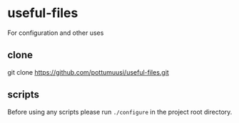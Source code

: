 # useful-files
For configuration and other uses

## clone
git clone https://github.com/pottumuusi/useful-files.git

## scripts
Before using any scripts please run `./configure` in the project root
directory.
